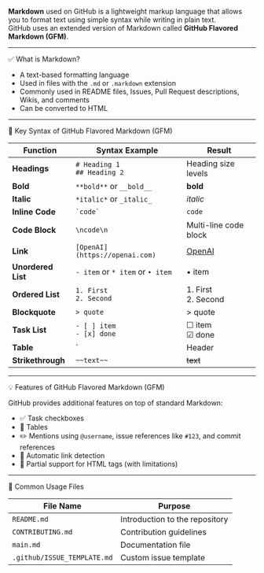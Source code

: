 **Markdown** used on GitHub is a lightweight markup language that allows you to format text using simple syntax while writing in plain text.  
GitHub uses an extended version of Markdown called **GitHub Flavored Markdown (GFM)**.

---

✅ What is Markdown?  
- A text-based formatting language  
- Used in files with the `.md` or `.markdown` extension  
- Commonly used in README files, Issues, Pull Request descriptions, Wikis, and comments  
- Can be converted to HTML

---

🔹 Key Syntax of GitHub Flavored Markdown (GFM)

| Function            | Syntax Example                   | Result              |
|---------------------|----------------------------------|----------------------|
| **Headings**         | `# Heading 1`<br>`## Heading 2`   | Heading size levels |
| **Bold**             | `**bold**` or `__bold__`         | **bold**            |
| **Italic**           | `*italic*` or `_italic_`         | *italic*            |
| **Inline Code**      | `` `code` ``                     | `code`              |
| **Code Block**       | <pre>```\ncode\n```</pre>         | Multi-line code block |
| **Link**             | `[OpenAI](https://openai.com)`   | [OpenAI](https://openai.com) |
| **Unordered List**   | `- item` or `* item` or `• item` | • item              |
| **Ordered List**     | `1. First`<br>`2. Second`         | 1. First<br>2. Second |
| **Blockquote**       | `> quote`                        | > quote             |
| **Task List**        | `- [ ] item`<br>`- [x] done`      | ☐ item<br>☑ done    |
| **Table**            | `| Header |`<br>`|--------|`<br>`| Data |` | Creates a table |
| **Strikethrough**    | `~~text~~`                       | ~~text~~            |

---

💡 Features of GitHub Flavored Markdown (GFM)

GitHub provides additional features on top of standard Markdown:

- ✅ Task checkboxes
- 🎨 Tables
- ✏️ Mentions using `@username`, issue references like `#123`, and commit references
- 🔄 Automatic link detection
- 📌 Partial support for HTML tags (with limitations)

---

📁 Common Usage Files

| File Name | Purpose |
|-----------|---------|
| `README.md` | Introduction to the repository |
| `CONTRIBUTING.md` | Contribution guidelines |
| `main.md` | Documentation file |
| `.github/ISSUE_TEMPLATE.md` | Custom issue template |
